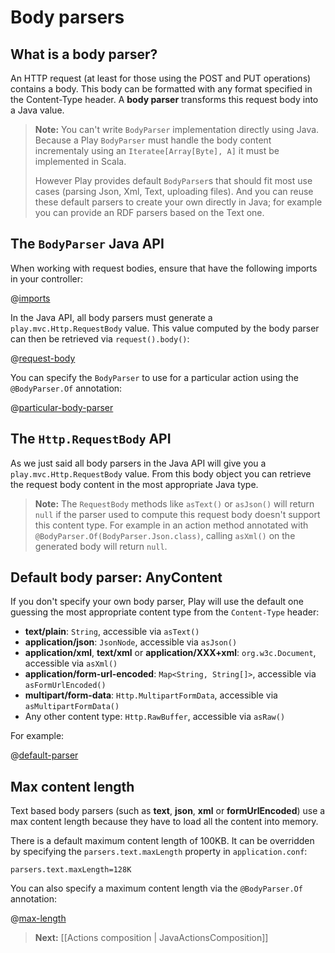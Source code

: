 <!--- Copyright (C) 2009-2013 Typesafe Inc. <http://www.typesafe.com> -->
# Body parsers

## What is a body parser?

An HTTP request (at least for those using the POST and PUT operations) contains a body. This body can be formatted with any format specified in the Content-Type header. A **body parser** transforms this request body into a Java value. 

> **Note:** You can't write `BodyParser` implementation directly using Java. Because a Play `BodyParser` must handle the body content incrementaly using an `Iteratee[Array[Byte], A]` it must be implemented in Scala.
>
> However Play provides default `BodyParser`s that should fit most use cases (parsing Json, Xml, Text, uploading files). And you can reuse these default parsers to create your own directly in Java; for example you can provide an RDF parsers based on the Text one.

## The `BodyParser` Java API

When working with request bodies, ensure that have the following imports in your controller:

@[imports](code/javaguide/http/JavaBodyParsers.java)

In the Java API, all body parsers must generate a `play.mvc.Http.RequestBody` value. This value computed by the body parser can then be retrieved via `request().body()`:

@[request-body](code/javaguide/http/JavaBodyParsers.java)

You can specify the `BodyParser` to use for a particular action using the `@BodyParser.Of` annotation:

@[particular-body-parser](code/javaguide/http/JavaBodyParsers.java)

## The `Http.RequestBody` API

As we just said all body parsers in the Java API will give you a `play.mvc.Http.RequestBody` value. From this body object you can retrieve the request body content in the most appropriate Java type.

> **Note:** The `RequestBody` methods like `asText()` or `asJson()` will return `null` if the parser used to compute this request body doesn't support this content type. For example in an action method annotated with `@BodyParser.Of(BodyParser.Json.class)`, calling `asXml()` on the generated body will return `null`.

## Default body parser: AnyContent

If you don't specify your own body parser, Play will use the default one guessing the most appropriate content type from the `Content-Type` header:

- **text/plain**: `String`, accessible via `asText()`
- **application/json**: `JsonNode`, accessible via `asJson()`
- **application/xml**, **text/xml** or **application/XXX+xml**: `org.w3c.Document`, accessible via `asXml()`
- **application/form-url-encoded**: `Map<String, String[]>`, accessible via `asFormUrlEncoded()`
- **multipart/form-data**: `Http.MultipartFormData`, accessible via `asMultipartFormData()`
- Any other content type: `Http.RawBuffer`, accessible via `asRaw()`

For example:

@[default-parser](code/javaguide/http/JavaBodyParsers.java)

## Max content length

Text based body parsers (such as **text**, **json**, **xml** or **formUrlEncoded**) use a max content length because they have to load all the content into memory. 

There is a default maximum content length of 100KB.  It can be overridden by specifying the `parsers.text.maxLength` property in `application.conf`:

    parsers.text.maxLength=128K

You can also specify a maximum content length via the `@BodyParser.Of` annotation:

@[max-length](code/javaguide/http/JavaBodyParsers.java)

> **Next:** [[Actions composition | JavaActionsComposition]]
